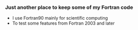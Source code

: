 ### Just another place to keep some of my Fortran code

-   I use Fortran90 mainly for scientific computing
-   To test some features from Fortran 2003 and later 

